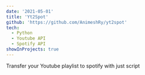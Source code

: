 ```yaml
---
date: '2021-05-01'
title: 'Yt2Spot'
github: 'https://github.com/AnimeshRy/yt2spot'
tech:
  - Python
  - Youtube API
  - Spotify API
showInProjects: true
---
```


Transfer your Youtube playlist to spotify with just script

